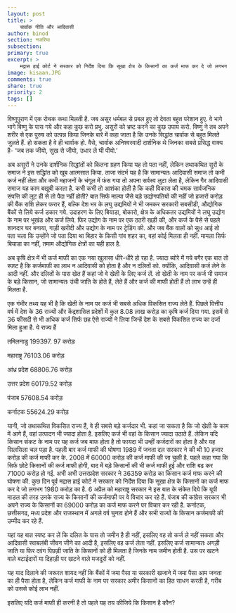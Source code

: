 ```yaml
---
layout: post
title: >
    चार्वाक नीति और आदिवासी
author: binod
section: नजरिया
subsection:
primary: true
excerpt: >
    मद्रास हाई कोर्ट ने सरकार को निर्देश दिया कि सूखा क्षेत्र के किसानों का कर्ज माफ कर दे जो लगभग 1980 करोड़ का है. 6 अप्रैल को महाराष्ट्र सरकार ने इस बात के संकेत दिये कि यूपी माडल की तरह उनके राज्य के किसानों की कर्जमाफी पर वे विचार कर रहे हैं... यदि कर्ज माफी ही करनी है तो पहले यह तय कीजिये कि किसान है कौन?
image: kisaan.JPG
comments: true
share: true
priority: 2
tags: []
---
```


विष्णुपुराण में एक रोचक कथा मिलती है. जब असुर धर्मबल से प्रबल हुए तो देवता बहुत परेशान हुए. वे भागे भागे विष्णु के पास गये और कहा कुछ करो प्रभु. असुरों को भ्रष्ट करने का कुछ उपाय करो. विष्णु ने तब अपने शरीर से एक पुरुष को उत्पन्न किया जिनके बारे में कहा जाता है कि उनके सिद्धांत चार्वाक से बहुत मिलते जुलते हैं. हो सकता है वे ही चार्वाक हो. वैसे, चार्वाक अनिश्वरवादी दार्शनिक थे जिनका सबसे प्रसिद्ध वाक्य है- ‘जब तक जीयो, सुख से जीयो, उधार ले घी पीयो.’

अब असुरों ने उनके दार्शनिक सिद्धांतों को कितना ग्रहण किया यह तो पता नहीं, लेकिन तथाकथित सुरों के समाज ने इस सद्धिांत को खूब आत्मसात किया. ताजा संदर्भ यह है कि सामान्यतः आदिवासी समाज तो कभी कर्ज नहीं लेता और कभी महाजनों के चंगूल में फंस गया तो अपना सर्वस्व लुटा लेता है, लेकिन गैर आदिवासी समाज यह काम बखूबी करता है. कभी कभी तो आशंका होती है कि कही विकास की चमक सार्वजनिक संपत्ति की लूट ही से तो पैदा नहीं होती? बात सिर्फ माल्या जैसे बड़े उद्योगपतियों की नहीं जो हजारों करोड़ की बैंक राशि लेकर फरार हैं, बल्कि देश भर के लघु उद्यमियों ने भी जमकर सरकारी सबसीडी, औद्योगिक बैंकों से लिये कर्ज डकार गये. उदाहरण के लिए बियाडा, बोकारो, क्षेत्र के अधिकतर उद्यमियों ने लघु उद्योग के नाम पर भूखंड और कर्ज लिये. फिर उद्योग के नाम पर एक ठठरी खड़ी की, और कर्ज के पैसे से पहले शानदार घर बनाया, गाड़ी खरीदी और उद्योग के नाम पर ट्रेडिंग की. और जब बैंक वालों को सुध आई तो पता चला कि उन्होंने जो पता दिया था बिहार के किसी गांव शहर का, वहां कोई मिलता ही नहीं. मामला सिर्फ बियाडा का नहीं, तमाम औद्योगिक क्षेत्रों का यही हाल है.

अब कृषि क्षेत्र में भी कर्ज माफी का एक नया खुलासा धीरे-धीरे हो रहा है. ज्यादा ब्योरे में गये बगैर एक बात तो स्पष्ट है कि कर्जमाफी का लाभ न आदिवासी को होता है और न दलितों को. क्योंकि, आदिवासी कर्ज लेने के आदी नहीं. और दलितों के पास खेत हैं कहां जो वे खेती के लिए कर्ज लें. तो खेती के नाम पर कर्ज भी समाज के बड़े किसान, जो सामान्यतः उंची जाति के होते हैं, लेते हैं और कर्ज की माफी होती हैं तो लाभ उन्हें ही मिलता है.

एक गंभीर तथ्य यह भी है कि खेती के नाम पर कर्ज भी सबसे अधिक विकसित राज्य लेते हैं. पिछले वित्तीय वर्ष में देश के 36 राज्यों और केंद्रशासित प्रदेशों में कुल 8.08 लाख करोड़ का कृषि कर्ज दिया गया. इसमें से 36 फीसदी से भी अधिक कर्ज सिर्फ छह ऐसे राज्यों ने लिया जिन्हें देश के सबसे विकसित राज्य का दर्जा मिला हुआ है. ये राज्य हैं


तमिलनाडु	         199397. 97 करोड़

महाराष्ट्र		 76103.06 करोड़

आंध्र प्रदेश	 68806.76 करोड़

उत्तर प्रदेश	 60179.52 करोड़

पंजाब		 57608.54 करोड़

कर्नाटक		 55624.29 करोड़


यानी, जो तथाकथित विकसित राज्य हैं, वे ही सबसे बड़े कर्जदार भी. कहां जा सकता है कि जो खेती के काम में आगे हैं, वहां उत्पादन भी ज्यादा होता है. इसलिए कर्ज भी वहां के किसान ज्यादा उठाते हैं. लेकिन यदि किसान संकट के नाम पर यह कर्ज जब माफ होता है तो फायदा भी उन्हीं कर्जदारों का होता है और यह सिलसिला चल पड़ा है. पहली बार कर्ज माफी की घोषणा 1989 में जनता दल सरकार ने की थी 10 हजार करोड़ की कर्ज माफी कर के. 2008 में 60000 करोड़ की कर्ज माफी की जा चुकी है. पहले कहा गया कि सिर्फ छोटे किसानों की कर्ज माफी होगी, बाद में बड़े किसानों की भी कर्ज माफी हुई और राशि बढ कर 71000 करोड़ हो गई. अभी अभी उत्तरप्रदेश सरकार ने 36359 करोड़ का किसान कर्ज माफ करने की घोषणा की. कुछ दिन पूर्व मद्रास हाई कोर्ट ने सरकार को निर्देश दिया कि सूखा क्षेत्र के किसानों का कर्ज माफ कर दे जो लगभग 1980 करोड़ का है. 6 अप्रैल को महाराष्ट्र सरकार ने इस बात के संकेत दिये कि यूपी माडल की तरह उनके राज्य के किसानों की कर्जमाफी पर वे विचार कर रहे हैं. पंजाब की कांग्रेस सरकार भी अपने राज्य के किसानों का 69000 करोड़ का कर्ज माफ करने पर विचार कर रही है. कर्नाटक, छत्तीसगढ, मध्य प्रदेश और राजस्थान में अगले वर्ष चुनाव होने हैं और सभी राज्यों के किसान कर्जमाफी की उम्मीद कर रहे हैं.

यहां यह बात स्पष्ट कर लें कि दलित के पास तो जमीन है ही नहीं, इसलिए वह तो कर्ज ले नहीं सकता और आदिवासी स्वाबलंबी जीवन जीने का आदी है, इसलिए वह कर्ज लेता नहीं. इसलिए कर्ज सामान्यतः अगड़ी जाति या फिर दवंग पिछड़ी जाति के किसानों को ही मिलता है जिनके नाम जमीन होती है. उस पर खटने वाले बटाईदारों या दिहाड़ी पर खटने वाले मजदूरों को नहीं.

यह याद दिलाने की जरूरत शायद नहीं कि बैंकों में जमा पैसा या सरकारी खजाने में जमा पैसा आम जनता का ही पैसा होता है, लेकिन कर्ज माफी के नाम पर सरकार अमीर किसानों का हित साधन करती है, गरीब को उससे कोई लाभ नहीं.

इसलिए यदि कर्ज माफी ही करनी है तो पहले यह तय कीजिये कि किसान है कौन?